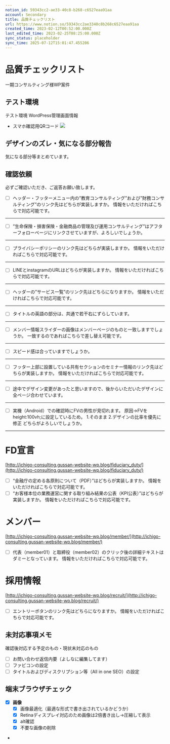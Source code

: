 ```yaml
---
notion_id: 59343cc2-ae33-40c8-b268-c6527eaa91aa
account: Secondary
title: 品質チェックリスト
url: https://www.notion.so/59343cc2ae3340c8b268c6527eaa91aa
created_time: 2023-02-12T00:52:00.000Z
last_edited_time: 2023-02-25T08:25:00.000Z
sync_status: placeholder
sync_time: 2025-07-12T15:01:47.455206
---
```

# 品質チェックリスト

一期コンサルティング様WP案件
## テスト環境
テスト環境
WordPress管理画面情報
- スマホ確認用QRコード
  ![](https://prod-files-secure.s3.us-west-2.amazonaws.com/d58fe38c-a9d4-4466-aed9-85604b7b2c6d/941304b6-7fb3-45a1-8bd0-072ab17a4267/Untitled.png?X-Amz-Algorithm=AWS4-HMAC-SHA256&X-Amz-Content-Sha256=UNSIGNED-PAYLOAD&X-Amz-Credential=ASIAZI2LB4665J6BN7TF%2F20250719%2Fus-west-2%2Fs3%2Faws4_request&X-Amz-Date=20250719T064808Z&X-Amz-Expires=3600&X-Amz-Security-Token=IQoJb3JpZ2luX2VjEIX%2F%2F%2F%2F%2F%2F%2F%2F%2F%2FwEaCXVzLXdlc3QtMiJIMEYCIQDMy6OUKitTKbAujUkYN%2B3KgI6UeSnoK5%2BH5Hdp7smA7QIhAOmOes05AmzO8c9j34egTT2nTwJVIaSxvTrHq5wfgSjDKogECJ7%2F%2F%2F%2F%2F%2F%2F%2F%2F%2FwEQABoMNjM3NDIzMTgzODA1IgyPqHMo7d0jnduxfaYq3ANRr3yJp3RNyKljavAiNceHmtXVNiNdCUhyRuz2sq6h54A4DB5vMLT6q1itzxAlPfUkBqFwrVEgCkT8CVJoeHigRPdi8DecAX3wmRFY56m0xf%2FSLO9eanOz03Pj9Sd7Th2C5jdKuDU1WRAqATqJW1XhalE5Fqjkz7KO%2BvSBL%2FnJEIoq2X97VFDETbF2MH8gYBDNYDmGIa0pHzRR3dW0qzQ5Pmy87DGklTQMrhFVYXVehyPs3LQOhuTKU8ebAbFF7irJb%2FZLWuK%2FhYycBX079iPp3uMZOQ6U%2FfQvJ9BZt8%2B30DEl0vz13nsQze%2BqAcxYmRrv6xZrxZI6NDbcQHSt3%2BL0zXnqSc6SGj8UqiFl6X%2BC6wvMMUF%2Fcz%2FMXIl1DPFJMQRMmccMDQCc329dfo1Sy6jZ2t3j%2FvDRBV3%2F9WHZEFjOtMB7SbKDMVV8HUfcDv25juYviS7H2XwMemxn8SxMKz11iL9Q%2FsE%2FcYpJ2e94TAb5AZUBCL3zibt%2BhP0sU0T3QXYxd4h2b1GC4LWknWZC%2FD3Kzf9woiKqO%2Bmw1kUw9NJe65V3TjeEFejo31ILEtAe3Pl%2Byd7nM8XqgRS9n%2BhHLBd%2B4zXqdP4Syi%2Bb8mBaNT2JAosJgO27%2BVSgxMGISTDdxezDBjqkAQD8rdz6n5C4eaqmYKl3kJwjPKvfeZ3iulYWhvbetIvPfccIpPQQgV5QRVmapBvwCSVHEfLqsuESljXGM99Q2sxfCwgGPVJTRPdyVpYaclzhky9HEI%2B15oXzGxC3JsCp3vVCyvmftI86tVifBCnLqGoZm16RUG7a9i6GyzadQ0PqZ1xxO2pXk32cNTjDG4CmqYiINl9%2BTt12VyLPD3jq7fYTKCSs&X-Amz-Signature=43e08193b4f7f78e42d214765de27a8bef011b5a9211e3d1bcb4e7b03daddc02&X-Amz-SignedHeaders=host&x-amz-checksum-mode=ENABLED&x-id=GetObject)
## **デザインのズレ・気になる部分報告**
気になる部分等まとめています。
## 確認依頼
必ずご確認いただき、ご返答お願い致します。
  - [ ] ヘッダー・フッターメニュー内の”教育コンサルティング”および”財務コンサルティング”のリンク先はどちらが実装しますか。
情報をいただければこちらで対応可能です。
  ---
  - [ ] ”生命保険・損害保険・金融商品の管理及び運用コンサルティング”はアフターフォローページにリンクさせていますが、よろしいでしょうか。
  ---
  - [ ] プライバシーポリシーのリンク先はどちらが実装しますか。
情報をいただければこちらで対応可能です。
  ---
  - [ ] LINEとinstagramのURLはどちらが実装しますか。
情報をいただければこちらで対応可能です。
  ---
  - [ ] ヘッダーの”サービス一覧”のリンク先はどちらになりますか。
情報をいただければこちらで対応可能です。
  ---
  - [ ] タイトルの英語の部分は、共通で若干右にずらしています。
  ---
  - [ ] メンバー情報スライダーの画像はメンバーページのものと一致しますでしょうか。
一致するのであればこちらで差し替え可能です。
  ---
  - [ ] スピード感は合っていますでしょうか。
  ---
  - [ ] フッター上部に設置している共有セクションのセミナー情報のリンク先はどちらが実装しますか。
情報をいただければこちらで対応可能です。
  ---
  - [ ] 途中でデザイン変更があったと思いますので、後からいただいたデザインに全ページ合わせています。
  ---
  - [ ] 実機（Android）での確認時にFVの男性が見切れます。
原因→FVをheight:100vh;に設定しているため。
1.そのまま
2.デザインの比率を優先に修正
どちらがよろしいでしょうか。
  ---
  
  # **FD宣言**
  [http://ichigo-consulting.gussan-website-wp.blog/fiduciary_duty/](http://ichigo-consulting.gussan-website-wp.blog/fiduciary_duty/)
  - [ ] “金融庁の定める各原則について（PDF）”はどちらが実装しますか。
情報をいただければこちらで対応可能です。
  - [ ] “お客様本位の業務運営に関する取り組み結果の公表（KPI公表）”はどちらが実装しますか。
情報をいただければこちらで対応可能です。
  # メンバー
  [http://ichigo-consulting.gussan-website-wp.blog/member/](http://ichigo-consulting.gussan-website-wp.blog/member/)
  - [ ] 代表（member01）と取締役（member02）のクリック後の詳細テキストはダミーとなっています。
情報をいただければこちらで対応可能です。
  # 採用情報
  [http://ichigo-consulting.gussan-website-wp.blog/recruit/](http://ichigo-consulting.gussan-website-wp.blog/recruit/)
  - [ ] エントリーボタンのリンク先はどちらになりますか。
情報をいただければこちらで対応可能です。
## 未対応事項メモ
確認後対応する予定のもの・現状未対応のもの
  - [ ] お問い合わせ返信内要（よしなに編集してます）
  - [ ] ファビコンの設定
  - [ ] タイトルおよびディスクリプション等（All in one SEO）の設定
## 端末ブラウザチェック
- [x] **画像**
  - [x] 画像最適化（最適な形式で書き出されているかどうか）
  - [x] Retinaディスプレイ対応のため画像は2倍書き出し→圧縮して表示
  - [x] alt確認
  - [x] 不要な画像の削除
- 